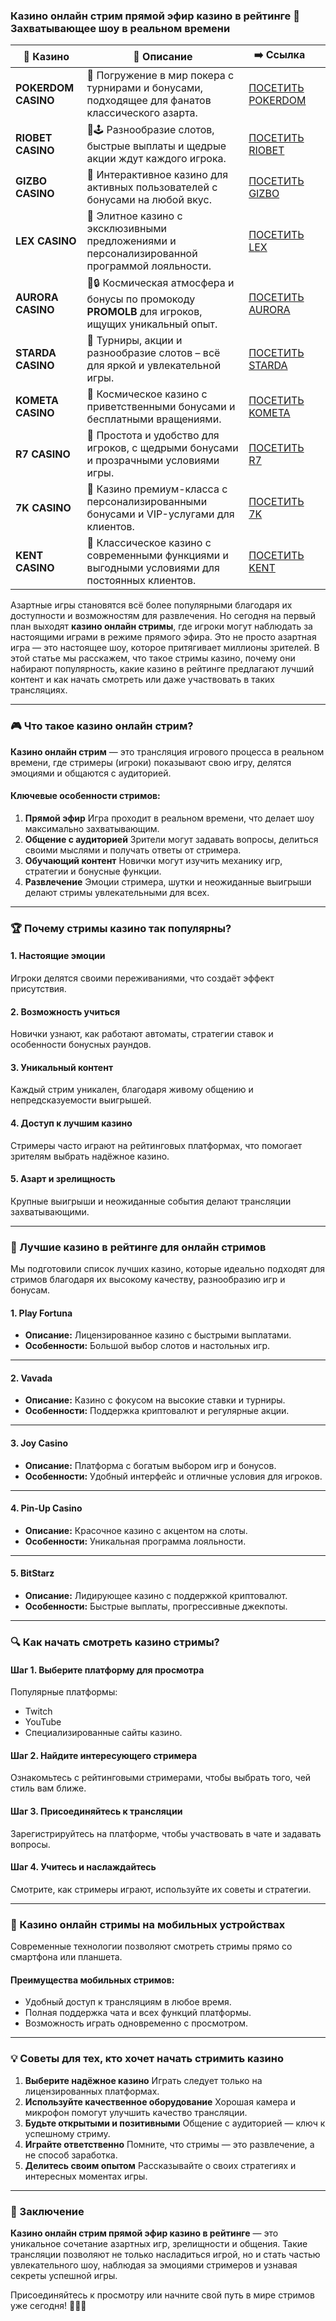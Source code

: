### Казино онлайн стрим прямой эфир казино в рейтинге 🎥 Захватывающее шоу в реальном времени
| 🎰 Казино           | 📜 Описание                                                                                       | ➡️ Ссылка                                                                                          |   |
| ------------------- | ------------------------------------------------------------------------------------------------- | -------------------------------------------------------------------------------------------------- | - |
| **POKERDOM CASINO** | 🎲 Погружение в мир покера с турнирами и бонусами, подходящее для фанатов классического азарта.   | [ПОСЕТИТЬ POKERDOM](https://brandplay.link/FwVc4f)                                                 |   |
| **RIOBET CASINO**   | 🌟🕹️ Разнообразие слотов, быстрые выплаты и щедрые акции ждут каждого игрока.                    | [ПОСЕТИТЬ RIOBET](https://brandplay.link/TnjsxFvH)                                                 |   |
| **GIZBO CASINO**    | 🚀 Интерактивное казино для активных пользователей с бонусами на любой вкус.                      | [ПОСЕТИТЬ GIZBO](https://brandplay.link/rvzLrVLp)                                                  |   |
| **LEX CASINO**      | 🎰 Элитное казино с эксклюзивными предложениями и персонализированной программой лояльности.      | [ПОСЕТИТЬ LEX](https://brandplay.link/VMqNXPFs)                                                    |   |
| **AURORA CASINO**   | 🌌🔒 Космическая атмосфера и бонусы по промокоду **PROMOLB** для игроков, ищущих уникальный опыт. | [ПОСЕТИТЬ AURORA](https://10trafic-stat2.com/click/668546556bcc6313411604bc/6766/13031/subaccount) |   |
| **STARDA CASINO**   | 🌠 Турниры, акции и разнообразие слотов – всё для яркой и увлекательной игры.                     | [ПОСЕТИТЬ STARDA](https://brandplay.link/HDcDrxLk)                                                 |   |
| **KOMETA CASINO**   | 💫 Космическое казино с приветственными бонусами и бесплатными вращениями.                        | [ПОСЕТИТЬ KOMETA](https://brandplay.link/jHzFFYGv)                                                 |   |
| **R7 CASINO**       | 🎯 Простота и удобство для игроков, с щедрыми бонусами и прозрачными условиями игры.              | [ПОСЕТИТЬ R7](https://brandplay.link/dByFXP7h)                                                     |   |
| **7K CASINO**       | 💎 Казино премиум-класса с персонализированными бонусами и VIP-услугами для клиентов.             | [ПОСЕТИТЬ 7K](https://brandplay.link/dd46bNgD)                                                     |   |
| **KENT CASINO**     | 🎲 Классическое казино с современными функциями и выгодными условиями для постоянных клиентов.    | [ПОСЕТИТЬ KENT](https://brandplay.link/XRH1g6Vb)                                                   |   |

Азартные игры становятся всё более популярными благодаря их доступности и возможностям для развлечения. Но сегодня на первый план выходят **казино онлайн стримы**, где игроки могут наблюдать за настоящими играми в режиме прямого эфира. Это не просто азартная игра — это настоящее шоу, которое притягивает миллионы зрителей. В этой статье мы расскажем, что такое стримы казино, почему они набирают популярность, какие казино в рейтинге предлагают лучший контент и как начать смотреть или даже участвовать в таких трансляциях.

***

### 🎮 Что такое казино онлайн стрим?

**Казино онлайн стрим** — это трансляция игрового процесса в реальном времени, где стримеры (игроки) показывают свою игру, делятся эмоциями и общаются с аудиторией.

#### **Ключевые особенности стримов:**

1. **Прямой эфир**
   Игра проходит в реальном времени, что делает шоу максимально захватывающим.
2. **Общение с аудиторией**
   Зрители могут задавать вопросы, делиться своими мыслями и получать ответы от стримера.
3. **Обучающий контент**
   Новички могут изучить механику игр, стратегии и бонусные функции.
4. **Развлечение**
   Эмоции стримера, шутки и неожиданные выигрыши делают стримы увлекательными для всех.

***

### 🏆 Почему стримы казино так популярны?

#### **1. Настоящие эмоции**

Игроки делятся своими переживаниями, что создаёт эффект присутствия.

#### **2. Возможность учиться**

Новички узнают, как работают автоматы, стратегии ставок и особенности бонусных раундов.

#### **3. Уникальный контент**

Каждый стрим уникален, благодаря живому общению и непредсказуемости выигрышей.

#### **4. Доступ к лучшим казино**

Стримеры часто играют на рейтинговых платформах, что помогает зрителям выбрать надёжное казино.

#### **5. Азарт и зрелищность**

Крупные выигрыши и неожиданные события делают трансляции захватывающими.

***

### 🌟 Лучшие казино в рейтинге для онлайн стримов

Мы подготовили список лучших казино, которые идеально подходят для стримов благодаря их высокому качеству, разнообразию игр и бонусам.

#### **1. Play Fortuna**

* **Описание:** Лицензированное казино с быстрыми выплатами.
* **Особенности:** Большой выбор слотов и настольных игр.

***

#### **2. Vavada**

* **Описание:** Казино с фокусом на высокие ставки и турниры.
* **Особенности:** Поддержка криптовалют и регулярные акции.

***

#### **3. Joy Casino**

* **Описание:** Платформа с богатым выбором игр и бонусов.
* **Особенности:** Удобный интерфейс и отличные условия для игроков.

***

#### **4. Pin-Up Casino**

* **Описание:** Красочное казино с акцентом на слоты.
* **Особенности:** Уникальная программа лояльности.

***

#### **5. BitStarz**

* **Описание:** Лидирующее казино с поддержкой криптовалют.
* **Особенности:** Быстрые выплаты, прогрессивные джекпоты.

***

### 🔍 Как начать смотреть казино стримы?

#### **Шаг 1. Выберите платформу для просмотра**

Популярные платформы:

* Twitch
* YouTube
* Специализированные сайты казино.

#### **Шаг 2. Найдите интересующего стримера**

Ознакомьтесь с рейтинговыми стримерами, чтобы выбрать того, чей стиль вам ближе.

#### **Шаг 3. Присоединяйтесь к трансляции**

Зарегистрируйтесь на платформе, чтобы участвовать в чате и задавать вопросы.

#### **Шаг 4. Учитесь и наслаждайтесь**

Смотрите, как стримеры играют, используйте их советы и стратегии.

***

### 📱 Казино онлайн стримы на мобильных устройствах

Современные технологии позволяют смотреть стримы прямо со смартфона или планшета.

#### **Преимущества мобильных стримов:**

* Удобный доступ к трансляциям в любое время.
* Полная поддержка чата и всех функций платформы.
* Возможность играть одновременно с просмотром.

***

### 💡 Советы для тех, кто хочет начать стримить казино

1. **Выберите надёжное казино**
   Играть следует только на лицензированных платформах.
2. **Используйте качественное оборудование**
   Хорошая камера и микрофон помогут улучшить качество трансляции.
3. **Будьте открытыми и позитивными**
   Общение с аудиторией — ключ к успешному стриму.
4. **Играйте ответственно**
   Помните, что стримы — это развлечение, а не способ заработка.
5. **Делитесь своим опытом**
   Рассказывайте о своих стратегиях и интересных моментах игры.

***

### 🎯 Заключение

**Казино онлайн стрим прямой эфир казино в рейтинге** — это уникальное сочетание азартных игр, зрелищности и общения. Такие трансляции позволяют не только насладиться игрой, но и стать частью увлекательного шоу, наблюдая за эмоциями стримеров и узнавая секреты успешной игры.

Присоединяйтесь к просмотру или начните свой путь в мире стримов уже сегодня! 🎥🎰✨
